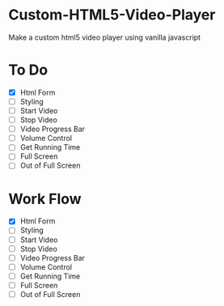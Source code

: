 # Custom-HTML5-Video-Player

Make a custom html5 video player using vanilla javascript

# To Do

- [x] Html Form
- [ ] Styling
- [ ] Start Video
- [ ] Stop Video
- [ ] Video Progress Bar
- [ ] Volume Control
- [ ] Get Running Time
- [ ] Full Screen
- [ ] Out of Full Screen

# Work Flow

- [x] Html Form
- [ ] Styling
- [ ] Start Video
- [ ] Stop Video
- [ ] Video Progress Bar
- [ ] Volume Control
- [ ] Get Running Time
- [ ] Full Screen
- [ ] Out of Full Screen
